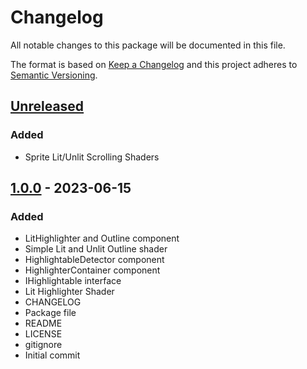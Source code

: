 # Changelog
All notable changes to this package will be documented in this file.

The format is based on [Keep a Changelog](http://keepachangelog.com/en/1.0.0/)
and this project adheres to [Semantic Versioning](http://semver.org/spec/v2.0.0.html).

## [Unreleased]
### Added
- Sprite Lit/Unlit Scrolling Shaders

## [1.0.0] - 2023-06-15
### Added
- LitHighlighter and Outline component
- Simple Lit and Unlit Outline shader
- HighlightableDetector component
- HighlighterContainer component
- IHighlightable interface
- Lit Highlighter Shader
- CHANGELOG
- Package file
- README
- LICENSE
- gitignore
- Initial commit

[Unreleased]: https://github.com/HyagoOliveira/VisualEffects/compare/1.0.0...main
[1.0.0]: https://github.com/HyagoOliveira/VisualEffects/tree/1.0.0/